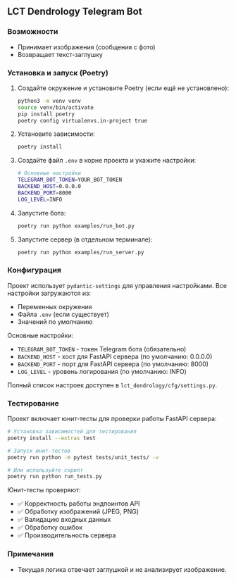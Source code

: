 ## LCT Dendrology Telegram Bot

### Возможности
- Принимает изображения (сообщения с фото)
- Возвращает текст-заглушку

### Установка и запуск (Poetry)
1. Создайте окружение и установите Poetry (если ещё не установлено):
   ```bash
   python3 -m venv venv
   source venv/bin/activate
   pip install poetry
   poetry config virtualenvs.in-project true
   ```
2. Установите зависимости:
   ```bash
   poetry install
   ```
3. Создайте файл `.env` в корне проекта и укажите настройки:
   ```bash
   # Основные настройки
   TELEGRAM_BOT_TOKEN=YOUR_BOT_TOKEN
   BACKEND_HOST=0.0.0.0
   BACKEND_PORT=8000
   LOG_LEVEL=INFO
   ```
4. Запустите бота:
   ```bash
   poetry run python examples/run_bot.py
   ```
5. Запустите сервер (в отдельном терминале):
   ```bash
   poetry run python examples/run_server.py
   ```

### Конфигурация

Проект использует `pydantic-settings` для управления настройками. Все настройки загружаются из:
- Переменных окружения
- Файла `.env` (если существует)
- Значений по умолчанию

Основные настройки:
- `TELEGRAM_BOT_TOKEN` - токен Telegram бота (обязательно)
- `BACKEND_HOST` - хост для FastAPI сервера (по умолчанию: 0.0.0.0)
- `BACKEND_PORT` - порт для FastAPI сервера (по умолчанию: 8000)
- `LOG_LEVEL` - уровень логирования (по умолчанию: INFO)

Полный список настроек доступен в `lct_dendrology/cfg/settings.py`.

### Тестирование

Проект включает юнит-тесты для проверки работы FastAPI сервера:

```bash
# Установка зависимостей для тестирования
poetry install --extras test

# Запуск юнит-тестов
poetry run python -m pytest tests/unit_tests/ -v

# Или используйте скрипт
poetry run python run_tests.py
```

Юнит-тесты проверяют:
- ✅ Корректность работы эндпоинтов API
- ✅ Обработку изображений (JPEG, PNG)
- ✅ Валидацию входных данных
- ✅ Обработку ошибок
- ✅ Производительность сервера

### Примечания
- Текущая логика отвечает заглушкой и не анализирует изображение.



